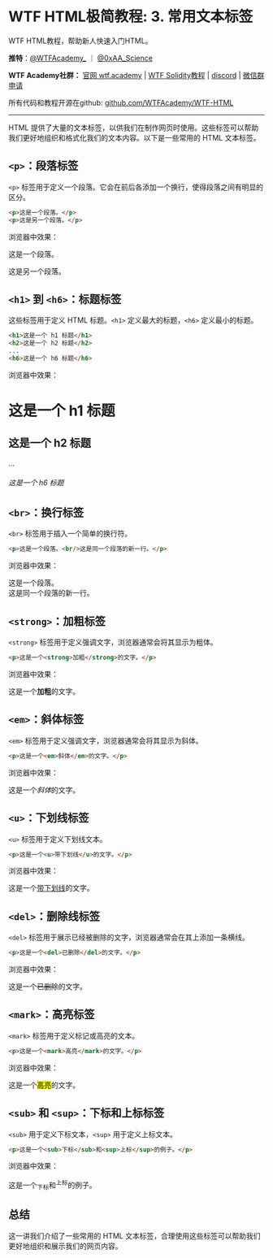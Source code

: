 # WTF HTML极简教程: 3. 常用文本标签

WTF HTML教程，帮助新人快速入门HTML。

**推特**：[@WTFAcademy_](https://twitter.com/WTFAcademy_)  ｜ [@0xAA_Science](https://twitter.com/0xAA_Science) 

**WTF Academy社群：** [官网 wtf.academy](https://wtf.academy) | [WTF Solidity教程](https://github.com/AmazingAng/WTFSolidity) | [discord](https://discord.gg/5akcruXrsk) | [微信群申请](https://docs.google.com/forms/d/e/1FAIpQLSe4KGT8Sh6sJ7hedQRuIYirOoZK_85miz3dw7vA1-YjodgJ-A/viewform?usp=sf_link)

所有代码和教程开源在github: [github.com/WTFAcademy/WTF-HTML](https://github.com/WTFAcademy/WTF-HTML)

---

HTML 提供了大量的文本标签，以供我们在制作网页时使用。这些标签可以帮助我们更好地组织和格式化我们的文本内容。以下是一些常用的 HTML 文本标签。

## `<p>`：段落标签

`<p>` 标签用于定义一个段落。它会在前后各添加一个换行，使得段落之间有明显的区分。

```html
<p>这是一个段落。</p>
<p>这是另一个段落。</p>
```

浏览器中效果：

<p>这是一个段落。</p>
<p>这是另一个段落。</p>



## `<h1>` 到 `<h6>`：标题标签

这些标签用于定义 HTML 标题。`<h1>` 定义最大的标题，`<h6>` 定义最小的标题。

```html
<h1>这是一个 h1 标题</h1>
<h2>这是一个 h2 标题</h2>
...
<h6>这是一个 h6 标题</h6>
```

浏览器中效果：
<h1>这是一个 h1 标题</h1>
<h2>这是一个 h2 标题</h2>
...
<h6>这是一个 h6 标题</h6>

## `<br>`：换行标签

`<br>` 标签用于插入一个简单的换行符。

```html
<p>这是一个段落。<br/>这是同一个段落的新一行。</p>
```

浏览器中效果：

<p>这是一个段落。<br/>这是同一个段落的新一行。</p>

## `<strong>`：加粗标签

`<strong>` 标签用于定义强调文字，浏览器通常会将其显示为粗体。

```html
<p>这是一个<strong>加粗</strong>的文字。</p>
```

浏览器中效果：

<p>这是一个<strong>加粗</strong>的文字。</p>

## `<em>`：斜体标签

`<em>` 标签用于定义强调文字，浏览器通常会将其显示为斜体。

```html
<p>这是一个<em>斜体</em>的文字。</p>
```

浏览器中效果：

<p>这是一个<em>斜体</em>的文字。</p>


## `<u>`：下划线标签

`<u>` 标签用于定义下划线文本。

```html
<p>这是一个<u>带下划线</u>的文字。</p>
```

浏览器中效果：
<p>这是一个<u>带下划线</u>的文字。</p>

## `<del>`：删除线标签

`<del>` 标签用于展示已经被删除的文字，浏览器通常会在其上添加一条横线。

```html
<p>这是一个<del>已删除</del>的文字。</p>
```

浏览器中效果：
<p>这是一个<del>已删除</del>的文字。</p>

## `<mark>`：高亮标签

`<mark>` 标签用于定义标记或高亮的文本。

```html
<p>这是一个<mark>高亮</mark>的文字。</p>
```
浏览器中效果：
<p>这是一个<mark>高亮</mark>的文字。</p>


## `<sub>` 和 `<sup>`：下标和上标标签

`<sub>` 用于定义下标文本，`<sup>` 用于定义上标文本。

```html
<p>这是一个<sub>下标</sub>和<sup>上标</sup>的例子。</p>
```
浏览器中效果：
<p>这是一个<sub>下标</sub>和<sup>上标</sup>的例子。</p>

## 总结

这一讲我们介绍了一些常用的 HTML 文本标签，合理使用这些标签可以帮助我们更好地组织和展示我们的网页内容。